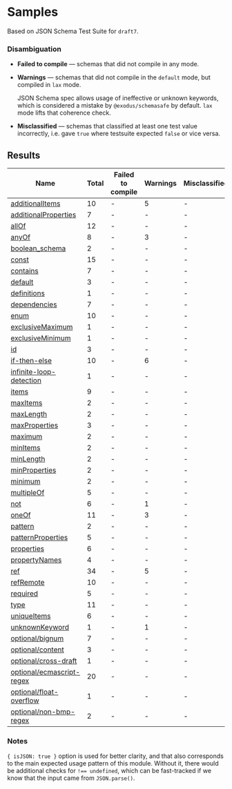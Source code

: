 # Samples

Based on JSON Schema Test Suite for `draft7`.


### Disambiguation

 * **Failed to compile** — schemas that did not compile in any mode.

 * **Warnings** — schemas that did not compile in the `default` mode, but compiled in `lax`
   mode.

   JSON Schema spec allows usage of ineffective or unknown keywords, which is considered a mistake
   by `@exodus/schemasafe` by default. `lax` mode lifts that coherence check.

 * **Misclassified** — schemas that classified at least one test value incorrectly, i.e. gave
   `true` where testsuite expected `false` or vice versa.

## Results

| Name                                                        | Total | Failed to compile | Warnings | Misclassified |
|-------------------------------------------------------------|-------|-------------------|----------|---------------|
| [additionalItems](./additionalItems.md)                     | 10    | -                 | 5        | -             |
| [additionalProperties](./additionalProperties.md)           | 7     | -                 | -        | -             |
| [allOf](./allOf.md)                                         | 12    | -                 | -        | -             |
| [anyOf](./anyOf.md)                                         | 8     | -                 | 3        | -             |
| [boolean_schema](./boolean_schema.md)                       | 2     | -                 | -        | -             |
| [const](./const.md)                                         | 15    | -                 | -        | -             |
| [contains](./contains.md)                                   | 7     | -                 | -        | -             |
| [default](./default.md)                                     | 3     | -                 | -        | -             |
| [definitions](./definitions.md)                             | 1     | -                 | -        | -             |
| [dependencies](./dependencies.md)                           | 7     | -                 | -        | -             |
| [enum](./enum.md)                                           | 10    | -                 | -        | -             |
| [exclusiveMaximum](./exclusiveMaximum.md)                   | 1     | -                 | -        | -             |
| [exclusiveMinimum](./exclusiveMinimum.md)                   | 1     | -                 | -        | -             |
| [id](./id.md)                                               | 3     | -                 | -        | -             |
| [if-then-else](./if-then-else.md)                           | 10    | -                 | 6        | -             |
| [infinite-loop-detection](./infinite-loop-detection.md)     | 1     | -                 | -        | -             |
| [items](./items.md)                                         | 9     | -                 | -        | -             |
| [maxItems](./maxItems.md)                                   | 2     | -                 | -        | -             |
| [maxLength](./maxLength.md)                                 | 2     | -                 | -        | -             |
| [maxProperties](./maxProperties.md)                         | 3     | -                 | -        | -             |
| [maximum](./maximum.md)                                     | 2     | -                 | -        | -             |
| [minItems](./minItems.md)                                   | 2     | -                 | -        | -             |
| [minLength](./minLength.md)                                 | 2     | -                 | -        | -             |
| [minProperties](./minProperties.md)                         | 2     | -                 | -        | -             |
| [minimum](./minimum.md)                                     | 2     | -                 | -        | -             |
| [multipleOf](./multipleOf.md)                               | 5     | -                 | -        | -             |
| [not](./not.md)                                             | 6     | -                 | 1        | -             |
| [oneOf](./oneOf.md)                                         | 11    | -                 | 3        | -             |
| [pattern](./pattern.md)                                     | 2     | -                 | -        | -             |
| [patternProperties](./patternProperties.md)                 | 5     | -                 | -        | -             |
| [properties](./properties.md)                               | 6     | -                 | -        | -             |
| [propertyNames](./propertyNames.md)                         | 4     | -                 | -        | -             |
| [ref](./ref.md)                                             | 34    | -                 | 5        | -             |
| [refRemote](./refRemote.md)                                 | 10    | -                 | -        | -             |
| [required](./required.md)                                   | 5     | -                 | -        | -             |
| [type](./type.md)                                           | 11    | -                 | -        | -             |
| [uniqueItems](./uniqueItems.md)                             | 6     | -                 | -        | -             |
| [unknownKeyword](./unknownKeyword.md)                       | 1     | -                 | 1        | -             |
| [optional/bignum](./optional-bignum.md)                     | 7     | -                 | -        | -             |
| [optional/content](./optional-content.md)                   | 3     | -                 | -        | -             |
| [optional/cross-draft](./optional-cross-draft.md)           | 1     | -                 | -        | -             |
| [optional/ecmascript-regex](./optional-ecmascript-regex.md) | 20    | -                 | -        | -             |
| [optional/float-overflow](./optional-float-overflow.md)     | 1     | -                 | -        | -             |
| [optional/non-bmp-regex](./optional-non-bmp-regex.md)       | 2     | -                 | -        | -             |

### Notes

`{ isJSON: true }` option is used for better clarity, and that also corresponds to the main
expected usage pattern of this module. Without it, there would be additional checks for
`!== undefined`, which can be fast-tracked if we know that the input came from `JSON.parse()`.

